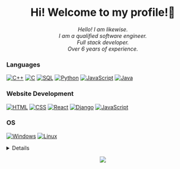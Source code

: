 <h1 align="center">Hi! Welcome to my profile!👋</h1>

<p align="center">
    <i>
        Hello! I am likewise.<br>
        I am a qualified software engineer.<br>
        Full stack developer.<br>
        Over 6 years of experience.<br>
    </i>
</p>

### Languages
[![C++](https://img.shields.io/badge/c++-black?style=for-the-badge&logo=cplusplus)](https://github.com/cratosOT)
[![C](https://img.shields.io/badge/c-black?style=for-the-badge&logo=c)](https://github.com/cratosOT)
[![SQL](https://img.shields.io/badge/sql-black?style=for-the-badge&logo=mysql)](https://github.com/cratosOT)
[![Python](https://img.shields.io/badge/python-black?style=for-the-badge&logo=python)](https://github.com/cratosOT)
[![JavaScript](https://img.shields.io/badge/javascript-black?style=for-the-badge&logo=javascript)](https://github.com/cratosOT)
[![Java](https://img.shields.io/badge/java-black?style=for-the-badge&logo=openjdk)](https://github.com/cratosOT)

### Website Development
[![HTML](https://img.shields.io/badge/html-black?style=for-the-badge&logo=html5)](https://github.com/cratosOT)
[![CSS](https://img.shields.io/badge/css-black?style=for-the-badge&logo=css3)](https://github.com/cratosOT)
[![React](https://img.shields.io/badge/react-black?style=for-the-badge&logo=react)](https://github.com/cratosOT)
[![Django](https://img.shields.io/badge/django-black?style=for-the-badge&logo=django)](https://github.com/cratosOT)
[![JavaScript](https://img.shields.io/badge/javascript-black?style=for-the-badge&logo=javascript)](https://github.com/cratosOT)

### OS
[![Windows](https://img.shields.io/badge/Windows-black?style=for-the-badge&logo=Windows)](https://github.com/cratosOT)
[![Linux](https://img.shields.io/badge/linux-black?style=for-the-badge&logo=Linux)](https://github.com/cratosOT)

<details>
<p align="center">
  <a href="https://github.com/cratosOT">
    <img src="http://github-profile-summary-cards.vercel.app/api/cards/profile-details?username=cratosOT&theme=transparent" />
  </a>
  <a href="https://github.com/cratosOT">
    <img src="https://github-readme-streak-stats.herokuapp.com/?user=cratosOT&hide_border=true&card_width=338&theme=transparent" />
  </a>
  <a href="https://github.com/cratosOT">
    <img src="http://github-profile-summary-cards.vercel.app/api/cards/stats?username=cratosOT&theme=transparent" />
  </a>
  <a href="https://github.com/cratosOT">
    <img src="https://github-readme-stats.vercel.app/api/top-langs/?username=cratosOT&langs_count=10&exclude_repo=&hide=jupyter%20notebook,vim%20script,cmake,makefile,batchfile,emacs%20lisp,css,html&layout=default&card_width=699&hide_border=true&theme=transparent" />
  </a>
</p>
</details>

<p align="center">
  <a href="https://github.com/imlikewise">
    <img src="https://komarev.com/ghpvc/?username=cratosOT&color=blue&style=flat)" />
  </a>
</p>
<!--

- 🔭 I’m currently working on ...
- 🌱 I’m currently learning ...
- 👯 I’m looking to collaborate on ...
- 🤔 I’m looking for help with ...
- 💬 Ask me about ...
- 📫 How to reach me: ...
- 😄 Pronouns: ...
- ⚡ Fun fact: ...
-->
